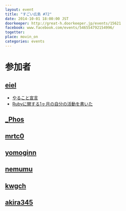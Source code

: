 ```yaml
---
layout: event
title: "すごい広島 #72"
date: 2014-10-01 18:00:00 JST
doorkeeper: http://great-h.doorkeeper.jp/events/15621
facebook: www.facebook.com/events/546554792154996/
togetter:
place: movin_on
categories: events
---
```


# 参加者

## [eiel](http://eiel.info/)

* [やること宣言](https://github.com/great-h/great-h.github.io/issues/1267)
* [Rubyに関する1ヶ月の自分の活動を書いた](https://github.com/hiroshimarb/hiroshimarb.github.com/wiki/2014%E5%B9%B49%E6%9C%88%E3%81%AE%E6%B4%BB%E5%8B%95/ca89328a5ad2d7579b96ee6bdb5d197275b6027a)


## [_Phos](http://twitter.com/_Phos)


## [mrtc0](http://twitter.com/mrtc0)


## [yomoginn](https://github.com/yomoginn)


## [nemumu](https://github.com/nemumu)


## [kwgch](https://github.com/kwgch)


## [akira345](https://github.com/akira345)
